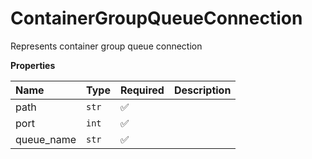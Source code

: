 # ContainerGroupQueueConnection

Represents container group queue connection

**Properties**

| Name       | Type  | Required | Description |
| :--------- | :---- | :------- | :---------- |
| path       | `str` | ✅       |             |
| port       | `int` | ✅       |             |
| queue_name | `str` | ✅       |             |
